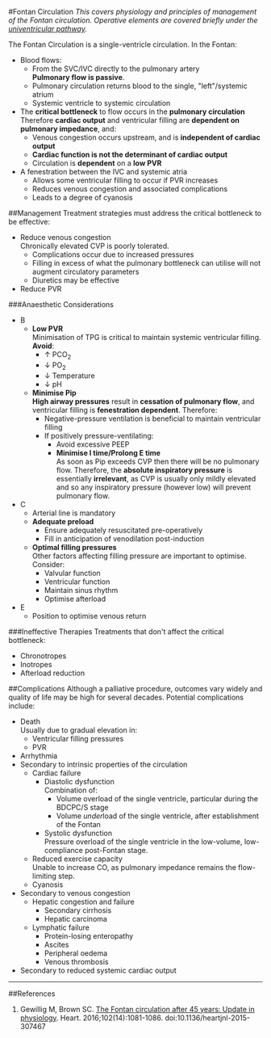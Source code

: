 #Fontan Circulation
*This covers physiology and principles of management of the Fontan circulation. Operative elements are covered briefly under the [univentricular pathway](/anaesthesia/paeds/univent.md).*

The Fontan Circulation is a single-ventricle circulation. In the Fontan:
* Blood flows:
	* From the SVC/IVC directly to the pulmonary artery  
	**Pulmonary flow is passive**.
	* Pulmonary circulation returns blood to the single, "left"/systemic atrium
	* Systemic ventricle to systemic circulation
* The **critical bottleneck** to flow occurs in the **pulmonary circulation**  
Therefore **cardiac output** and ventricular filling are **dependent on pulmonary impedance**, and:
	* Venous congestion occurs upstream, and is **independent of cardiac output**
	* **Cardiac function is not the determinant of cardiac output**  
	* Circulation is **dependent** on a **low PVR**
* A fenestration between the IVC and systemic atria
	* Allows some ventricular filling to occur if PVR increases
	* Reduces venous congestion and associated complications
	* Leads to a degree of cyanosis

##Management
Treatment strategies must address the critical bottleneck to be effective:
* Reduce venous congestion  
Chronically elevated CVP is poorly tolerated.
	* Complications occur due to increased pressures
	* Filling in excess of what the pulmonary bottleneck can utilise will not augment circulatory parameters
	* Diuretics may be effective
* Reduce PVR

###Anaesthetic Considerations
* B
	* **Low PVR**  
	Minimisation of TPG is critical to maintain systemic ventricular filling. **Avoid**:
		* ↑ PCO<sub>2</sub>
		* ↓ PO<sub>2</sub>
		* ↓ Temperature
		* ↓ pH
	* **Minimise Pip**  
	**High airway pressures** result in **cessation of pulmonary flow**, and ventricular filling is **fenestration dependent**. Therefore:
		* Negative-pressure ventilation is beneficial to maintain ventricular filling
		* If positively pressure-ventilating:
			* Avoid excessive PEEP
			* **Minimise I time/Prolong E time**  
			As soon as Pip exceeds CVP then there will be no pulmonary flow. Therefore, the **absolute inspiratory pressure** is essentially **irrelevant**, as CVP is usually only mildly elevated and so any inspiratory pressure (however low) will prevent pulmonary flow.
* C
	* Arterial line is mandatory
	* **Adequate preload**  
		* Ensure adequately resuscitated pre-operatively
		* Fill in anticipation of venodilation post-induction
	* **Optimal filling pressures**  
	Other factors affecting filling pressure are important to optimise. Consider:
		* Valvular function
		* Ventricular function
		* Maintain sinus rhythm
		* Optimise afterload
* E
	* Position to optimise venous return

###Ineffective Therapies
Treatments that don't affect the critical bottleneck:
* Chronotropes
* Inotropes
* Afterload reduction

##Complications
Although a palliative procedure, outcomes vary widely and quality of life may be high for several decades. Potential complications include:
* Death  
Usually due to gradual elevation in:
	* Ventricular filling pressures
	* PVR
* Arrhythmia
* Secondary to intrinsic properties of the circulation
	* Cardiac failure  
		* Diastolic dysfunction  
		Combination of:
			* Volume overload of the single ventricle, particular during the BDCPC/S stage
			* Volume *under*load of the single ventricle, after establishment of the Fontan
		* Systolic dysfunction  
		Pressure overload of the single ventricle in the low-volume, low-compliance post-Fontan stage.
	* Reduced exercise capacity  
	Unable to increase CO, as pulmonary impedance remains the flow-limiting step.
	* Cyanosis
* Secondary to venous congestion
	* Hepatic congestion and failure
		* Secondary cirrhosis
		* Hepatic carcinoma
	* Lymphatic failure
		* Protein-losing enteropathy
		* Ascites
		* Peripheral oedema
		* Venous thrombosis
* Secondary to reduced systemic cardiac output


---
##References
1. Gewillig M, Brown SC. [The Fontan circulation after 45 years: Update in physiology](https://heart.bmj.com/content/102/14/1081). Heart. 2016;102(14):1081-1086. doi:10.1136/heartjnl-2015-307467
